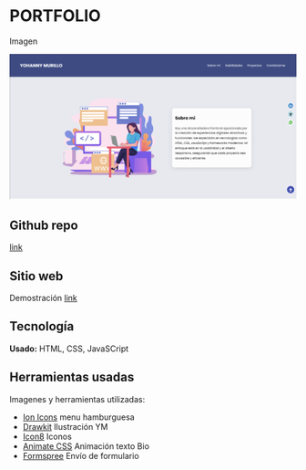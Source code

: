 # PORTFOLIO

Imagen

![Yohanny Murillo](pantallaYM.png)

## Github repo

[link](https://github.com/Hany-m/mi-portafolio) 

## Sitio web

Demostración [link](https://lovely-cocada-c7a6a2.netlify.app/?)

## Tecnología

**Usado:** HTML, CSS,  JavaSCript

## Herramientas usadas

Imagenes y herramientas utilizadas:

- [Ion Icons](https://ionic.io/ionicons) menu hamburguesa
- [Drawkit](https://es.vecteezy.com) Ilustración YM
- [Icon8](https://icons8.com/) Iconos
- [Animate CSS](https://animate.style/) Animación texto Bio
- [Formspree](https://formspree.io/) Envío  de formulario
